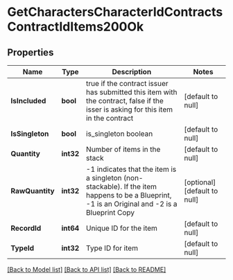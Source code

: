 # GetCharactersCharacterIdContractsContractIdItems200Ok

## Properties
Name | Type | Description | Notes
------------ | ------------- | ------------- | -------------
**IsIncluded** | **bool** | true if the contract issuer has submitted this item with the contract, false if the isser is asking for this item in the contract | [default to null]
**IsSingleton** | **bool** | is_singleton boolean | [default to null]
**Quantity** | **int32** | Number of items in the stack | [default to null]
**RawQuantity** | **int32** | -1 indicates that the item is a singleton (non-stackable). If the item happens to be a Blueprint, -1 is an Original and -2 is a Blueprint Copy | [optional] [default to null]
**RecordId** | **int64** | Unique ID for the item | [default to null]
**TypeId** | **int32** | Type ID for item | [default to null]

[[Back to Model list]](../README.md#documentation-for-models) [[Back to API list]](../README.md#documentation-for-api-endpoints) [[Back to README]](../README.md)

